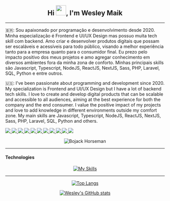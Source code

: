 <div>  
  <h2 align="center">Hi <img src="https://raw.githubusercontent.com/MartinHeinz/MartinHeinz/master/wave.gif" width="32"/>, I'm Wesley Maik</h2>
  <hr/>
  <p>🇧🇷: Sou apaixonado por programação e desenvolvimento desde 2020. Minha especialização é Frontend e UI/UX Design mas possuo muita tech skill com backend. Amo criar e desenvolver produtos digitais que possam ser escaláveis e acessíveis para todo público, visando a melhor experiência tanto para a empresa quanto para o consumidor final. Eu prezo pelo impacto positivo dos meus projetos e amo agregar conhecimento em diversos ambientes fora da minha zona de conforto. Minhas principais skills são Javascript, Typescript, NodeJS, ReactJS, NextJS, Sass, PHP, Laravel, SQL, Python e entre outros.</p>
  
  <p>🇺🇸: I've been passionate about programming and development since 2020. My specialization is Frontend and UI/UX Design but I have a lot of backend tech skills. I love to create and develop digital products that can be scalable and accessible to all audiences, aiming at the best experience for both the company and the end consumer. I value the positive impact of my projects and love to add knowledge in different environments outside my comfort zone.
  My main skills are Javascript, Typescript, NodeJS, ReactJS, NextJS, Sass, PHP, Laravel, SQL, Python and others.</p>
  
  <div>
    <a href="https://linkedin/in/wesleymaik" target="_blank">
      <img src="https://img.shields.io/badge/LinkedIn-0077B5?style=for-the-badge&logo=linkedin&logoColor=white" />
    </a>
    <a href="https://twitter.com/euwesleymaik" target="_blank">
      <img src="https://img.shields.io/badge/Twitter-1DA1F2?style=for-the-badge&logo=twitter&logoColor=white" />
    </a>
    <a href="https://instagram.com/eumaik_" target="_blank">
      <img src="https://img.shields.io/badge/Instagram-E4405F?style=for-the-badge&logo=instagram&logoColor=white" />
    </a>
    <a href="https://t.me/wesleymaik" target="_blank">
      <img src="https://img.shields.io/badge/Telegram-2CA5E0?style=for-the-badge&logo=telegram&logoColor=white" />
    </a>
    <a href="mailto:wesleynamikaze404@gmail.com" target="_blank">
      <img src="https://img.shields.io/badge/Email-D14836?style=for-the-badge&logo=gmail&logoColor=white" />
    </a>
    <a href="https://behance.net/wesleymaik" target="_blank">
      <img src="https://img.shields.io/badge/Behance-1769ff?style=for-the-badge&logo=behance&logoColor=white" />
    </a>
    <a href="https://dribbble.com/wesleymaik/about" target="_blank">
      <img src="https://img.shields.io/badge/Dribbble-EA4C89?style=for-the-badge&logo=dribbble&logoColor=white" />
    </a>
    <a href="https://codepen.io/wesleymaik" target="_blank">
      <img src="https://img.shields.io/badge/Codepen-000000?style=for-the-badge&logo=codepen&logoColor=white" />
    </a>
    <a href="https://dev.to/wesleymaik" target="_blank">
      <img src="https://img.shields.io/badge/dev.to-0A0A0A?style=for-the-badge&logo=devdotto&logoColor=white" />
    </a>
    <a href="https://www.codewars.com/users/WesleyMaik" target="_blank">
      <img src="https://img.shields.io/badge/Codewars-B1361E?style=for-the-badge&logo=codewars&logoColor=white" />
    </a>
    <a href="https://wesleymaik.github.io" target="_blank">
      <img src="https://img.shields.io/badge/website-000000?style=for-the-badge&logo=About.me&logoColor=white" />
    </a>
  </div>
  
  <div align="center">
  
  ![Bojack Horseman](https://caixadeseries.com/wp-content/uploads/2019/09/giphy-5.gif)
  
  </div>
  
  <hr />
  <h4>Technologies</h4>
  <div align="center">
  
  [![My Skills](https://skills.thijs.gg/icons?i=html,css,javascript,typescript,jquery,nodejs,express,webpack,react,vite,redux,next,vue,nuxt,sass,styledcomponents,php,laravel,wordpress,mysql,mongodb,python,graphql,codepen,vercel,md,git,github,photoshop,illustrator)](https://skills.thijs.gg)
  
  </div>
  <hr />
   <div align="center">
   
   [![Top Langs](https://github-readme-stats.vercel.app/api/top-langs/?username=wesleymaik&layout=compact&langs_count=8)](https://github.com/wesleymaik)
   
   [![Wesley's GitHub stats](https://github-readme-stats.vercel.app/api?username=wesleymaik)](https://github.com/wesleymaik)
    
  </div>
</div>
